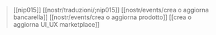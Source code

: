 >[[nip015]]
[[nostr/traduzioni/;nip015]]
[[nostr/events/crea o aggiorna bancarella]]
[[nostr/events/crea o aggiorna prodotto]]
[[crea o aggiorna UI_UX marketplace]]